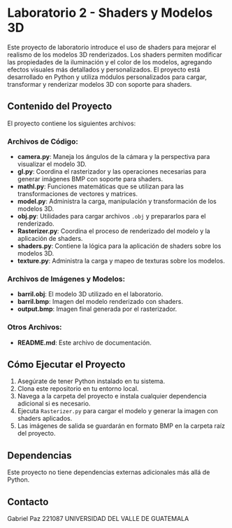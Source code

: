 
# Laboratorio 2 - Shaders y Modelos 3D

Este proyecto de laboratorio introduce el uso de shaders para mejorar el realismo de los modelos 3D renderizados. Los shaders permiten modificar las propiedades de la iluminación y el color de los modelos, agregando efectos visuales más detallados y personalizados. El proyecto está desarrollado en Python y utiliza módulos personalizados para cargar, transformar y renderizar modelos 3D con soporte para shaders.

## Contenido del Proyecto

El proyecto contiene los siguientes archivos:

### Archivos de Código:
- **camera.py**: Maneja los ángulos de la cámara y la perspectiva para visualizar el modelo 3D.
- **gl.py**: Coordina el rasterizador y las operaciones necesarias para generar imágenes BMP con soporte para shaders.
- **mathl.py**: Funciones matemáticas que se utilizan para las transformaciones de vectores y matrices.
- **model.py**: Administra la carga, manipulación y transformación de los modelos 3D.
- **obj.py**: Utilidades para cargar archivos `.obj` y prepararlos para el renderizado.
- **Rasterizer.py**: Coordina el proceso de renderizado del modelo y la aplicación de shaders.
- **shaders.py**: Contiene la lógica para la aplicación de shaders sobre los modelos 3D.
- **texture.py**: Administra la carga y mapeo de texturas sobre los modelos.

### Archivos de Imágenes y Modelos:
- **barril.obj**: El modelo 3D utilizado en el laboratorio.
- **barril.bmp**: Imagen del modelo renderizado con shaders.
- **output.bmp**: Imagen final generada por el rasterizador.

### Otros Archivos:
- **README.md**: Este archivo de documentación.

## Cómo Ejecutar el Proyecto

1. Asegúrate de tener Python instalado en tu sistema.
2. Clona este repositorio en tu entorno local.
3. Navega a la carpeta del proyecto e instala cualquier dependencia adicional si es necesario.
4. Ejecuta `Rasterizer.py` para cargar el modelo y generar la imagen con shaders aplicados.
5. Las imágenes de salida se guardarán en formato BMP en la carpeta raíz del proyecto.

## Dependencias

Este proyecto no tiene dependencias externas adicionales más allá de Python.

## Contacto

Gabriel Paz 221087
UNIVERSIDAD DEL VALLE DE GUATEMALA
